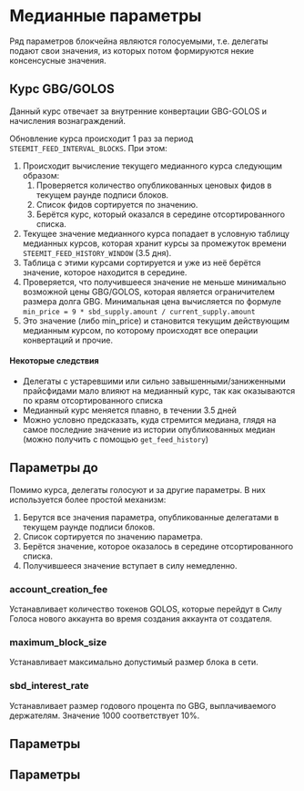 # Медианные параметры

Ряд параметров блокчейна являются голосуемыми, т.е. делегаты подают свои значения, из которых потом формируются некие консенсусные значения.

## Курс GBG/GOLOS

Данный курс отвечает за внутренние конвертации GBG-GOLOS и начисления вознаграждений.

Обновление курса происходит 1 раз за период `STEEMIT_FEED_INTERVAL_BLOCKS`. При этом:

1. Происходит вычисление текущего медианного курса следующим образом:
   1. Проверяется количество опубликованных ценовых фидов в текущем раунде подписи блоков. 
   2. Список фидов сортируется по значению.
   3. Берётся курс, который оказался в середине отсортированного списка. 
2. Текущее значение медианного курса попадает в условную таблицу медианных курсов, которая хранит курсы за промежуток времени `STEEMIT_FEED_HISTORY_WINDOW` \(3.5 дня\).
3. Таблица с этими курсами сортируется и уже из неё берётся значение, которое находится в середине.
4. Проверяется, что получившееся значение не меньше минимально возможной цены GBG/GOLOS, которая является ограничителем размера долга GBG. Минимальная цена вычисляется по формуле `min_price = 9 * sbd_supply.amount / current_supply.amount`
5. Это значение \(либо min\_price\) и становится текущим действующим медианным курсом, по которому происходят все операции конвертаций и прочие.

#### Некоторые следствия

* Делегаты с устаревшими или сильно завышенными/заниженными прайсфидами мало влияют на медианный курс, так как оказываются по краям отсортированного списка
* Медианный курс меняется плавно, в течении 3.5 дней
* Можно условно предсказать, куда стремится медиана, глядя на самое последние значение из истории опубликованных медиан \(можно получить с помощью `get_feed_history`\)

## Параметры до 

Помимо курса, делегаты голосуют и за другие параметры. В них используется более простой механизм:

1. Берутся все значения параметра, опубликованные делегатами в текущем раунде подписи блоков.
2. Список сортируется по значению параметра.
3. Берётся значение, которое оказалось в середине отсортированного списка.
4. Получившееся значение вступает в силу немедленно.

### account\_creation\_fee

Устанавливает количество токенов GOLOS, которые перейдут в Силу Голоса нового аккаунта во время создания аккаунта от создателя.

### maximum\_block\_size

Устанавливает максимально допустимый размер блока в сети.

### sbd\_interest\_rate

Устанавливает размер годового процента по GBG, выплачиваемого держателям. Значение 1000 соответствует 10%.

## Параметры 

## 

## Параметры  

